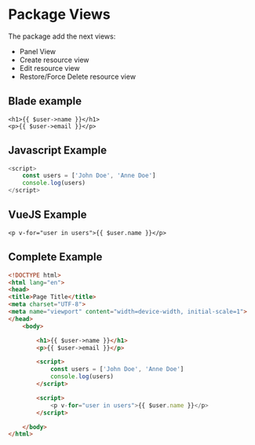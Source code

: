 # Package Views

The package add the next views:

- Panel View
- Create resource view
- Edit resource view
- Restore/Force Delete resource view

## Blade example

```blade
<h1>{{ $user->name }}</h1>
<p>{{ $user->email }}</p>
```

## Javascript Example

```javascript
<script>
    const users = ['John Doe', 'Anne Doe']
    console.log(users)
</script>
```

## VueJS Example

```VueJS
<p v-for="user in users">{{ $user.name }}</p>
```

## Complete Example

```html
<!DOCTYPE html>
<html lang="en">
<head>
<title>Page Title</title>
<meta charset="UTF-8">
<meta name="viewport" content="width=device-width, initial-scale=1">
</head>
    <body>

        <h1>{{ $user->name }}</h1>
        <p>{{ $user->email }}</p>

        <script>
            const users = ['John Doe', 'Anne Doe']
            console.log(users)
        </script>

        <script>
            <p v-for="user in users">{{ $user.name }}</p>
        </script>

    </body>
</html>

```